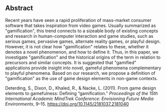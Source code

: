 ## Abstract
Recent years have seen a rapid proliferation of mass-market consumer software that takes inspiration from video games. Usually summarized as "gamification", this trend connects to a sizeable body of existing concepts and research in human-computer interaction and game studies, such as serious games, pervasive games, alternate reality games, or playful design. However, it is not clear how "gamification" relates to these, whether it denotes a novel phenomenon, and how to define it. Thus, in this paper, we investigate "gamification" and the historical origins of the term in relation to precursors and similar concepts. It is suggested that "gamified" applications provide insight into novel, gameful phenomena complementary to playful phenomena. Based on our research, we propose a definition of "gamification" as the use of game design elements in non-game contexts.

Deterding, S., Dixon, D., Khaled, R., & Nacke, L. (2011). From game design elements to gamefulness: Defining “gamification.” _Proceedings of the 15th International Academic MindTrek Conference: Envisioning Future Media Environments_, 9–15. https://doi.org/10.1145/2181037.2181040